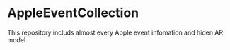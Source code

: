 # AppleEventCollection
This repository includs almost every Apple event infomation and hiden AR model
